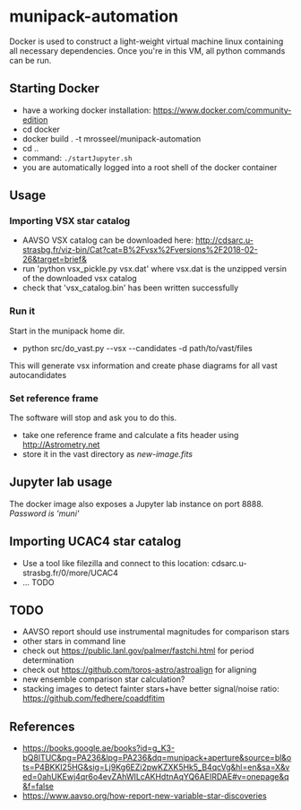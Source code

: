 # munipack-automation

Docker is used to construct a light-weight virtual machine linux containing all necessary dependencies.
Once you're in this VM, all python commands can be run.

## Starting Docker

* have a working docker installation: https://www.docker.com/community-edition
* cd docker
* docker build . -t mrosseel/munipack-automation
* cd ..
* command: `./startJupyter.sh`
* you are automatically logged into a root shell of the docker container

## Usage

### Importing VSX star catalog

* AAVSO VSX catalog can be downloaded here: http://cdsarc.u-strasbg.fr/viz-bin/Cat?cat=B%2Fvsx%2Fversions%2F2018-02-26&target=brief&
* run 'python vsx_pickle.py vsx.dat' where vsx.dat is the unzipped versin of the downloaded vsx catalog
* check that 'vsx_catalog.bin' has been written successfully

### Run it

Start in the munipack home dir.

* python src/do_vast.py --vsx --candidates -d path/to/vast/files

This will generate vsx information and create phase diagrams for all vast autocandidates

### Set reference frame

The software will stop and ask you to do this.

* take one reference frame and calculate a fits header using http://Astrometry.net
* store it in the vast directory as *new-image.fits*

## Jupyter lab usage

The docker image also exposes a Jupyter lab instance on port 8888.
_Password is 'muni'_

## Importing UCAC4 star catalog

* Use a tool like filezilla and connect to this location: cdsarc.u-strasbg.fr/0/more/UCAC4
* ... TODO


## TODO

- AAVSO report should use instrumental magnitudes for comparison stars
- other stars in command line
- check out https://public.lanl.gov/palmer/fastchi.html for period determination
- check out https://github.com/toros-astro/astroalign for aligning
- new ensemble comparison star calculation?
- stacking images to detect fainter stars+have better signal/noise ratio: https://github.com/fedhere/coaddfitim

## References

* https://books.google.ae/books?id=g_K3-bQ8lTUC&pg=PA236&lpg=PA236&dq=munipack+aperture&source=bl&ots=P4BKKI25HG&sig=Lj9Kg6EZi2pwKZXK5Hk5_B4qcVg&hl=en&sa=X&ved=0ahUKEwj4qr6o4evZAhWILcAKHdtnAqYQ6AEIRDAE#v=onepage&q&f=false
* https://www.aavso.org/how-report-new-variable-star-discoveries
